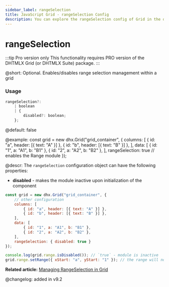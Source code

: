 ```yaml
---
sidebar_label: rangeSelection
title: JavaScript Grid - rangeSelection Config 
description: You can explore the rangeSelection config of Grid in the documentation of the DHTMLX JavaScript UI library. Browse developer guides and API reference, try out code examples and live demos, and download a free 30-day evaluation version of DHTMLX Suite.
---
```


# rangeSelection

:::tip Pro version only 
This functionality requires PRO version of the DHTMLX Grid (or DHTMLX Suite) package.
:::

@short: Optional. Enables/disables range selection management within a grid

### Usage

~~~jsx
rangeSelection?:
    | boolean
    | {
        disabled?: boolean;
    };
~~~

@default: false

@example:
const grid = new dhx.Grid("grid_container", {
    columns: [
        { id: "a", header: [{ text: "A" }] },
        { id: "b", header: [{ text: "B" }] },
    ],
    data: [
        { id: "1", a: "A1", b: "B1" },
        { id: "2", a: "A2", b: "B2" },
    ],
    rangeSelection: true // enables the Range module
});

@descr:
The `rangeSelection` configuration object can have the following properties:

- **disabled** - makes the module inactive upon initialization of the component

~~~jsx {11,15}
const grid = new dhx.Grid("grid_container", {
    // other configuration
    columns: [
        { id: "a", header: [{ text: "A" }] },
        { id: "b", header: [{ text: "B" }] },
    ],
    data: [
        { id: "1", a: "A1", b: "B1" },
        { id: "2", a: "A2", b: "B2" },
    ],
    rangeSelection: { disabled: true }
});

console.log(grid.range.isDisabled()); // `true` - module is inactive
grid.range.setRange({ xStart: "a", yStart: "1" }); // the range will not be set
~~~

**Related article:** [Managing RangeSelection in Grid](grid/configuration.md/#managing-range-selection-in-grid)

@changelog: added in v9.2